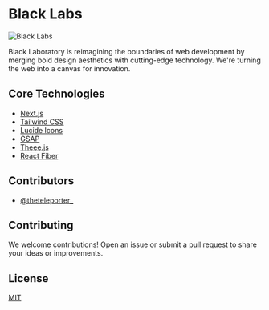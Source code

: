 # Black Labs

![Black Labs](https://lab.theteleporter.site/logo.png)

Black Laboratory is reimagining the boundaries of web development by merging bold design aesthetics with cutting-edge technology. We're turning the web into a canvas for innovation.


## Core Technologies
- [Next.js](https://nextjs.org/)
- [Tailwind CSS](https://tailwindcss.com/)
- [Lucide Icons](https://lucide.dev/)
- [GSAP](https://gsap.com)
- [Theee.js](https://threejs.org)
- [React Fiber](https://r3f.docs.pmnd.rs/getting-started/introduction)

## Contributors

- [@theteleporter_](https://twitter.com/theteleporter_)

## Contributing

We welcome contributions! Open an issue or submit a pull request to share your ideas or improvements.

## License

[MIT](https://choosealicense.com/licenses/mit/)
